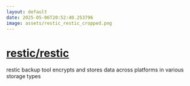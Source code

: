 ```yaml
---
layout: default
date: 2025-05-06T20:52:40.253796
image: assets/restic_restic_cropped.png
---
```


# [restic/restic](https://github.com/restic/restic)

restic backup tool encrypts and stores data across platforms in various storage types
